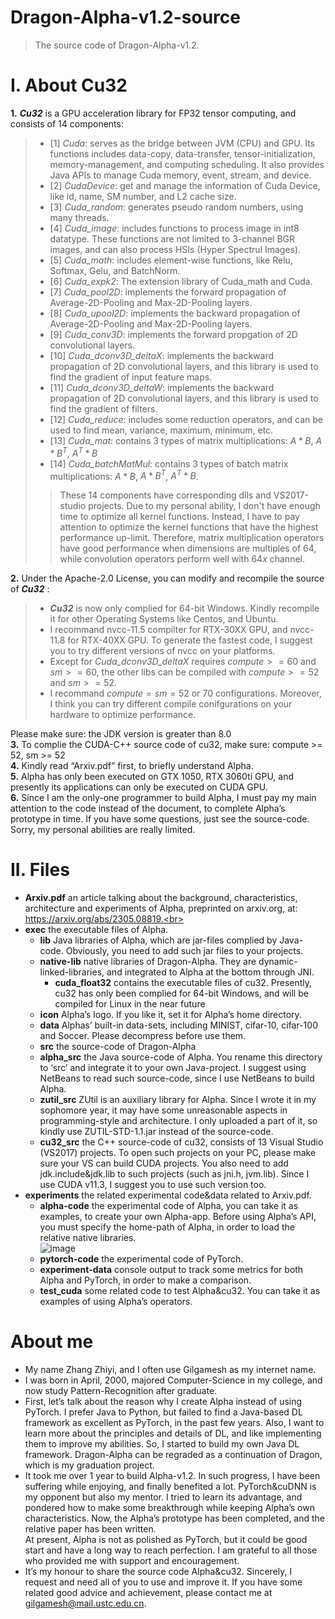 # Dragon-Alpha-v1.2-source
> The source code of Dragon-Alpha-v1.2.

# I. About Cu32
**1.** ___Cu32___ is a GPU acceleration library for FP32 tensor computing, and consists of 14 components:<br>
> - [1] _Cuda_: serves as the bridge between JVM (CPU) and GPU. Its functions includes data-copy, data-transfer, tensor-initialization, memory-management, and computing scheduling. It also
> provides Java APIs to manage Cuda memory, event, stream, and device.
> - [2] _CudaDevice_: get and manage the information of Cuda Device, like id, name, SM number, and L2 cache size.
> - [3] _Cuda_random_: generates pseudo random numbers, using many threads.
> - [4] _Cuda_image_: includes functions to process image in int8 datatype. These functions are not limited to 3-channel BGR images, and can also process HSIs (Hyper Spectrul Images).
> - [5] _Cuda_math_: includes element-wise functions, like Relu, Softmax, Gelu, and BatchNorm.
> - [6] _Cuda_expk2_: The extension library of Cuda_math and Cuda.
> - [7] _Cuda_pool2D_: implements the forward propagation of Average-2D-Pooling and Max-2D-Pooling layers.
> - [8] _Cuda_upool2D_: implements the backward propagation of Average-2D-Pooling and Max-2D-Pooling layers.
> - [9] _Cuda_conv3D_: implements the forward propgation of 2D convolutional layers.
> - [10] _Cuda_dconv3D_deltaX_: implements the backward propagation of 2D convolutional layers, and this library is used to find the gradient of input feature maps.
> - [11] _Cuda_dconv3D_deltaW_: implements the backward propagation of 2D convolutional layers, and this library is used to find the gradient of filters.
> - [12] _Cuda_reduce_: includes some reduction operators, and can be used to find mean, variance, maximum, minimum, etc.
> - [13] _Cuda_mat_: contains 3 types of matrix multiplications:  $A * B$, $A * B^T$, $A^T * B$
> - [14] _Cuda_batchMatMul_: contains 3 types of batch matrix multiplications:  $A * B$, $A * B^T$, $A^T * B$.
>> These 14 components have corresponding dlls and VS2017-studio projects. Due to my personal ability, I don't have enough time to optimize all kernel functions. Instead, I have to pay attention to optimize the kernel functions that have the highest performance up-limit. Therefore, matrix multiplication operators have good performance when dimensions are multiples of $64$, while convolution operators perform well with $64x$ channel.
  
**2.**  Under the Apache-2.0 License, you can modify and recompile the source of ___Cu32___ :
> - ___Cu32___ is now only complied for 64-bit Windows. Kindly recompile it for other Operating Systems like Centos, and Ubuntu.
> - I recommand nvcc-11.5 compilter for RTX-30XX GPU, and nvcc-11.8 for RTX-40XX GPU. To  generate the fastest code, I suggest you to try different versions of nvcc on your platforms.
> - Except for _Cuda_dconv3D_deltaX_ requires $compute >= 60$ and $sm >= 60$, the other libs can be compiled with $compute >= 52$ and $sm >= 52$.
> - I recommand $compute = sm = 52$ or $70$ configurations. Moreover, I think you can try different compile conifgurations on your hardware to optimize performance.

Please make sure: the JDK version is greater than 8.0<br>
**3.** To complie the CUDA-C++ source code of cu32, make sure:  compute >= 52, sm >= 52 <br>
**4.** Kindly read “Arxiv.pdf” first, to briefly understand Alpha.<br>
**5.** Alpha has only been executed on GTX 1050, RTX 3060ti GPU, and presently its applications can only be executed on CUDA GPU.<br>
**6.** Since I am the only-one programmer to build Alpha, I must pay my main attention to the code instead of the document, to complete Alpha’s prototype in time. If you have some questions, just see the source-code. Sorry, my personal abilities are really limited.<br> 


# II. Files
- **Arxiv.pdf**  an article talking about the background, characteristics, architecture and experiments of Alpha, preprinted on arxiv.org, at: https://arxiv.org/abs/2305.08819.<br>
- **exec**  the executable files of Alpha.
  - **lib**  Java libraries of Alpha, which are jar-files complied by Java-code. Obviously, you need to add such jar files to your projects.<br>
  - **native-lib**  native libraries of Dragon-Alpha. They are dynamic-linked-libraries, and integrated to Alpha at the bottom through JNI.<br>
    - **cuda_float32**  contains the executable files of cu32. Presently, cu32 has only been complied for 64-bit Windows, and will be compiled for Linux in the near future<br>
  - **icon**  Alpha’s logo. If you like it, set it for Alpha’s home directory. <br> 
  - **data**  Alphas’ built-in data-sets, including MINIST, cifar-10, cifar-100 and Soccer. Please decompress before use them.<br> 
  - **src**  the source-code of Dragon-Alpha<br>
  - **alpha_src**  the Java source-code of Alpha. You rename this directory to ‘src’ and integrate it to your own Java-project. I suggest using NetBeans to read such source-code, since I use NetBeans to build Alpha.<br>
  - **zutil_src**  ZUtil is an auxiliary library for Alpha. Since I wrote it in my sophomore year, it may have some unreasonable aspects in programming-style and architecture. I only uploaded a part of it, so kindly use ZUTIL-STD-1.1.jar instead of the source-code.<br>
  - **cu32_src**  the C++ source-code of cu32, consists of 13 Visual Studio (VS2017) projects. To open such projects on your PC, please make sure your VS can build CUDA projects. You also need to add jdk.include&jdk.lib to such projects (such as jni.h, jvm.lib). Since I use CUDA v11.3, I suggest you to use such version too.<br>
- **experiments**  the related experimental code&data related to Arxiv.pdf.<br>
  - **alpha-code**  the experimental code of Alpha, you can take it as examples, to create your own Alpha-app. Before using Alpha’s API, you must specify the home-path of Alpha, in order to load the relative native libraries.<br>
  ![image](https://github.com/GilgameshXYZ123/Dragon-Alpha/assets/65615049/2586a7d0-0226-4bae-a575-5d9e2c8bdf66)
  - **pytorch-code**  the experimental code of PyTorch.<br>
  - **experiment-data**  console output to track some metrics for both Alpha and PyTorch, in order to make a comparison.<br>
  - **test_cuda**  some related code to test Alpha&cu32. You can take it as examples of using Alpha’s operators.<br>
  
# About me
- My name Zhang Zhiyi, and I often use Gilgamesh as my internet name.<br>
- I was born in April, 2000, majored Computer-Science in my college, and now study Pattern-Recognition after graduate.<br>
- First, let’s talk about the reason why I create Alpha instead of using PyTorch. I prefer Java to Python, but failed to find a Java-based DL framework as excellent as PyTorch, in the past few years. Also, I want to learn more about the principles and details of DL, and like implementing them to improve my abilities. So, I started to build my own Java DL framework. Dragon-Alpha can be regraded as a continuation of Dragon, which is my graduation project.<br>
- It took me over 1 year to build Alpha-v1.2. In such progress, I have been suffering while enjoying, and finally benefited a lot. PyTorch&cuDNN is my opponent but also my mentor. I tried to learn its advantage, and pondered how to make some breakthrough while keeping Alpha’s own characteristics. Now, the Alpha’s prototype has been completed, and the relative paper has been written.<br>
At present, Alpha is not as polished as PyTorch, but it could be good start and have a long way to reach perfection. I am grateful to all those who provided me with support and encouragement.<br>
- It’s my honour to share the source code Alpha&cu32. Sincerely, I request and need all of you to use and improve it. If you have some related good advice and achievement, please contact me at gilgamesh@mail.ustc.edu.cn.<br>



